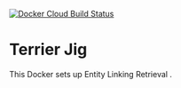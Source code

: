 [![Docker Cloud Build Status](https://img.shields.io/docker/cloud/build/osirrc2019/terrier.svg)](https://hub.docker.com/r/osirrc2019/entitylinking)
# Terrier Jig

This Docker sets up Entity Linking Retrieval .
